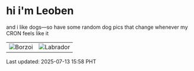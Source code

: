 # hi i'm Leoben

and i like dogs—so have some random dog pics that change whenever my CRON feels like it

|  |  |
|--------|----------|
| ![Borzoi](https://random-dog-vercel.vercel.app/api/random-borzoi?v=1752393504) | ![Labrador](https://random-dog-vercel.vercel.app/api/random-labrador?v=1752393504) |

Last updated: 2025-07-13 15:58 PHT
